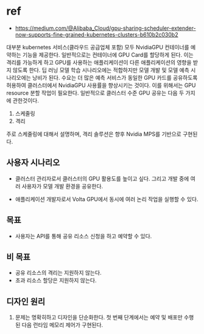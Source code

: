 
# ref 
- https://medium.com/@Alibaba_Cloud/gpu-sharing-scheduler-extender-now-supports-fine-grained-kubernetes-clusters-b610b2c030b2

대부분 kubernetes 서비스(클라우드 공급업체 포함) 모두 NvidiaGPU 컨테이너를 예약하는 기능을 제공한다. 일반적으로는 컨테이너에 GPU Card를 할당하게 된다. 이는 격리를 가능하게 하고 GPU를 사용하는 애플리케이션이 다른 애플리케이션의 영향을 받지 않도록 한다. 딥 러닝 모델 학습 시나리오에는 적합하지만 모델 개발 및 모델 예측 시나리오에는 낭비가 된다. 수요는 더 많은 예측 서비스가 동일한 GPU 카드를 공유하도록 허용하여 클러스터에서 NvidiaGPU 사용률을 향상시키는 것이다. 이를 위해서는 GPU resource 분할 작업이 필요한다. 일반적으로 클러스터 수준 GPU 공유는 다음 두 가지에 관한것이다.

1. 스케줄링
2. 격리

주로 스케줄링에 대해서 설명하며, 격리 솔루션은 향후 Nvidia MPS를 기반으로 구현된다.

## 사용자 시나리오

- 클러스터 관리자로서 클러스터의 GPU 활용도를 높이고 싶다. 그리고 개발 중에 여러 사용자가 모델 개발 환경을 공유한다.

- 애플리케이션 개발자로서 Volta GPU에서 동시에 여러 논리 작업을 실행할 수 있다.

## 목표

- 사용자는 API를 통해 공유 리소스 신청을 하고 예약할 수 있다.

## 비 목표

- 공유 리소스의 격리는 지원하지 않는다.
- 초과 리소스 할당은 지원하지 않는다.

## 디자인 원리

1. 문제는 명확히하고 디자인을 단순화한다. 첫 번째 단계에서는 예약 및 배포만 수행된 다음 런타임 메모리 제어가 구현된다.

